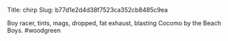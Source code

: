 Title: chirp
Slug: b77d1e2d4d38f7523ca352cb8485c9ea

Boy racer, tints, mags, dropped, fat exhaust, blasting Cocomo by the Beach Boys. #woodgreen
